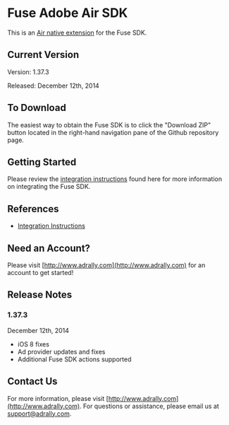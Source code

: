 # Fuse Adobe Air SDK

This is an [Air native extension](http://www.adobe.com/devnet/air/native-extensions-for-air.html) for the Fuse SDK.

## Current Version

Version: 1.37.3

Released: December 12th, 2014

## To Download
The easiest way to obtain the Fuse SDK is to click the "Download ZIP" button located in the right-hand navigation pane of the Github repository page.

## Getting Started

Please review the [integration instructions](http://wiki.adrally.com/index.php/Adobe_Air) found here for more information on integrating the Fuse SDK.

## References

* [Integration Instructions](http://wiki.adrally.com/index.php/Adobe_Air)

## Need an Account?
Please visit [http://www.adrally.com](http://www.adrally.com) for an account to get started!

## Release Notes

### 1.37.3
December 12th, 2014
* iOS 8 fixes
* Ad provider updates and fixes
* Additional Fuse SDK actions supported

## Contact Us
For more information, please visit [http://www.adrally.com](http://www.adrally.com). For questions or assistance, please email us at [support@adrally.com](mailto:support@adrally.com).

